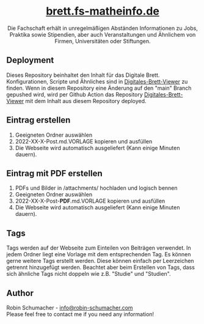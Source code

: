 <h1 align='center'><a href="https://brett.fs-matheinfo.de">brett.fs-matheinfo.de</a></h1>
<div align='center'>
Die Fachschaft erhält in unregelmäßigen Abständen Informationen zu Jobs, Praktika sowie Stipendien, aber auch Veranstaltungen und Ähnlichem von Firmen, Universitäten oder Stiftungen.</div>

## Deployment
Dieses Repository beinhaltet den Inhalt für das Digitale Brett. Konfigurationen, Scripte und Ähnliches sind in [Digitales-Brett-Viewer](https://github.com/Fachschaft-FB12/Digitales-Brett-Viewer) zu finden. Wenn in diesem Repository eine Änderung auf den "main" Branch gepushed wird, wird per Github Action das Repository [Digitales-Brett-Viewer](https://github.com/Fachschaft-FB12/Digitales-Brett-Viewer) mit dem Inhalt aus diesem Repository deployed.

## Eintrag erstellen
1. Geeigneten Ordner auswählen
2. 2022-XX-X-Post.md.VORLAGE kopieren und ausfüllen
3. Die Webseite wird automatisch ausgeliefert (Kann einige Minuten dauern).
 

## Eintrag mit PDF erstellen
1. PDFs und Bilder in /attachments/ hochladen und logisch bennen
2. Geeigneten Ordner auswählen
3. 2022-XX-X-Post-<b>PDF</b>.md.VORLAGE kopieren und ausfüllen
4. Die Webseite wird automatisch ausgeliefert (Kann einige Minuten dauern).

## Tags
Tags werden auf der Webseite zum Einteilen von Beiträgen verwendet. In jedem Ordner liegt eine Vorlage mit dem entsprechenden Tag. Es können gerne weitere Tags erstellt werden. Diese können einfach per Leerzeichen getrennt hinzugefügt werden. Beachtet aber beim Erstellen von Tags, dass sich ähnliche Tags nicht doppeln wie z.B. "Studie" und "Studien".

## Author
Robin Schumacher - info@robin-schumacher.com<br>
Please feel free to contact me if you need any information!
